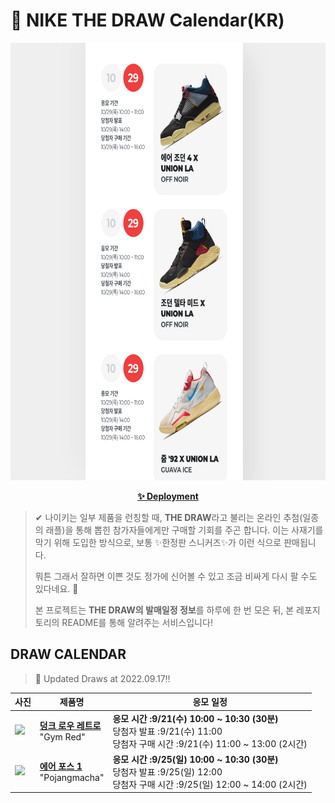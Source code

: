 # 👟 NIKE THE DRAW Calendar(KR)

<div align="center">
  <a href="https://junhoyeo.github.io/NIKE-THE-DRAW-Calendar/">
    <img src="./docs/images/preview.png" alt="Preview image of deployed application" height="700px" width="700px" />
  </a>
</div>

<p align="center">
  <a href="https://junhoyeo.github.io/NIKE-THE-DRAW-Calendar/">
    <strong>✨ Deployment</strong>
  </a>
</p>

> ✔ 나이키는 일부 제품을 런칭할 때, **THE DRAW**라고 불리는 온라인 추첨(일종의 래플)을 통해 뽑힌 참가자들에게만 구매할 기회를 주곤 합니다. 이는 사재기를 막기 위해 도입한 방식으로, 보통 ✨한정판 스니커즈✨가 이런 식으로 판매됩니다.
>
> 뭐튼 그래서 잘하면 이쁜 것도 정가에 신어볼 수 있고 조금 비싸게 다시 팔 수도 있다네요. 🤭
>
> 본 프로젝트는 **THE DRAW의 발매일정 정보**를 하루에 한 번 모은 뒤, 본 레포지토리의 README를 통해 알려주는 서비스입니다!

## DRAW CALENDAR

<!-- DRAW CALENDAR: START -->

> 👟 Updated Draws at 2022.09.17‼️

| 사진 | 제품명 | 응모 일정 |
| --- | ---- | ------- |
| <img src="https://static-breeze.nike.co.kr/kr/ko_kr/cmsstatic/product/DD1391-602/3b173982-dbee-4f56-92f1-26a5411319d8_primary.jpg?snkrBrowse" width="256" /> | <a href="https://www.nike.com/kr/launch/t/men/fw/nike-sportswear/DD1391-602/BjF978/nike-dunk-low-retro"><strong>덩크 로우 레트로</strong><br /></a> "Gym Red" | <strong>응모 시간 :9/21(수) 10:00 ~ 10:30 (30분)</strong><br />당첨자 발표 :9/21(수) 11:00<br />당첨자 구매 시간 :9/21(수) 11:00 ~ 13:00 (2시간) |
| <img src="https://static-breeze.nike.co.kr/kr/ko_kr/cmsstatic/product/04ee34d4-df9a-4fc2-b22d-92c15c1a1eeb_primary.jpg?snkrBrowse" width="256" /> | <a href="https://www.nike.com/kr/launch/t/men/fw/nike-sportswear/DX3141-861/7rN8T1h1S9cg/air-force-1-07-lv8"><strong>에어 포스 1</strong><br /></a> "Pojangmacha" | <strong>응모 시간 :9/25(일) 10:00 ~ 10:30 (30분)</strong><br />당첨자 발표 :9/25(일) 12:00<br />당첨자 구매 시간 :9/25(일) 12:00 ~ 14:00 (2시간) |

<!-- DRAW CALENDAR: END -->
